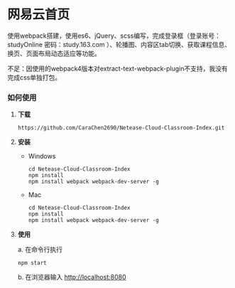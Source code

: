 # 网易云首页
使用webpack搭建，使用es6、jQuery、scss编写，完成登录框（登录账号：studyOnline  密码：study.163.com
）、轮播图、内容区tab切换、获取课程信息、换页、页面布局动态适应等功能。

不足：因使用的webpack4版本对extract-text-webpack-plugin不支持，我没有完成css单独打包。

### 如何使用

1. **下载**

	```shell
	https://github.com/CaraChen2690/Netease-Cloud-Classroom-Index.git

2. **安装**

	- Windows

	  ```shell
	  cd Netease-Cloud-Classroom-Index
	  npm install
	  npm install webpack webpack-dev-server -g
	  ```

	- Mac

	  ```shell
	  cd Netease-Cloud-Classroom-Index
	  npm install
	  npm install webpack webpack-dev-server -g
	  ```

3. **使用**

	a. 在命令行执行

	  ```shell
	  npm start
	  ```

	b. 在浏览器输入 [http://localhost:8080](http://localhost:8080)
